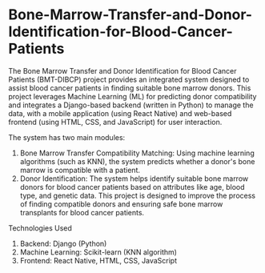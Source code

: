 # Bone-Marrow-Transfer-and-Donor-Identification-for-Blood-Cancer-Patients
The Bone Marrow Transfer and Donor Identification for Blood Cancer Patients (BMT-DIBCP) project provides an integrated system designed to assist blood cancer patients in finding suitable bone marrow donors. This project leverages Machine Learning (ML) for predicting donor compatibility and integrates a Django-based backend (written in Python) to manage the data, with a mobile application (using React Native) and web-based frontend (using HTML, CSS, and JavaScript) for user interaction.

The system has two main modules:
1. Bone Marrow Transfer Compatibility Matching: Using machine learning algorithms (such as KNN), the system predicts whether a donor's bone marrow is compatible with a patient.
2. Donor Identification: The system helps identify suitable bone marrow donors for blood cancer patients based on attributes like age, blood type, and genetic data.
This project is designed to improve the process of finding compatible donors and ensuring safe bone marrow transplants for blood cancer patients.

Technologies Used
1. Backend: Django (Python)
2. Machine Learning: Scikit-learn (KNN algorithm)
3. Frontend: React Native, HTML, CSS, JavaScript
